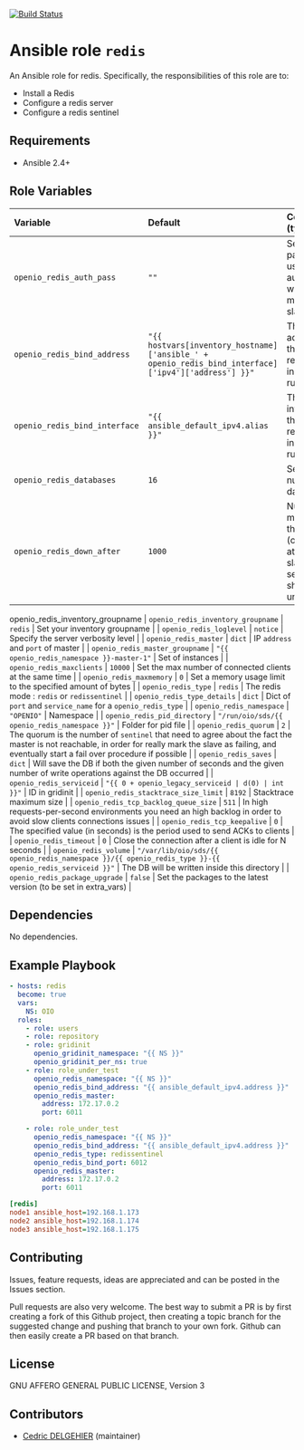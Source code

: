 [![Build Status](https://travis-ci.org/open-io/ansible-role-openio-redis.svg?branch=master)](https://travis-ci.org/open-io/ansible-role-openio-redis)
# Ansible role `redis`

An Ansible role for redis. Specifically, the responsibilities of this role are to:

- Install a Redis
- Configure a redis server
- Configure a redis sentinel

## Requirements

- Ansible 2.4+

## Role Variables


| Variable   | Default | Comments (type)  |
| :---       | :---    | :---             |
| `openio_redis_auth_pass` | `""` | Set the password to use to authenticate with the master and slaves |
| `openio_redis_bind_address` | `"{{ hostvars[inventory_hostname]['ansible_' + openio_redis_bind_interface]['ipv4']['address'] }}"` | The address that this redis instance will run on |
| `openio_redis_bind_interface` | `"{{ ansible_default_ipv4.alias }}"` | The interface that this redis instance will run on |
| `openio_redis_databases` | `16` | Set the number of databases |
| `openio_redis_down_after` | `1000` | Number of milliseconds the master (or any attached slave or sentinel) should be unreachable |
openio_redis_inventory_groupname
| `openio_redis_inventory_groupname` | `redis` | Set your inventory groupname |
| `openio_redis_loglevel` | `notice` | Specify the server verbosity level |
| `openio_redis_master` | `dict` | IP `address` and `port` of master |
| `openio_redis_master_groupname` | `"{{ openio_redis_namespace }}-master-1"` | Set of instances |
| `openio_redis_maxclients` | `10000` | Set the max number of connected clients at the same time |
| `openio_redis_maxmemory` | `0` | Set a memory usage limit to the specified amount of bytes |
| `openio_redis_type` | `redis` | The redis mode : `redis` or `redissentinel` |
| `openio_redis_type_details` | `dict` | Dict of `port` and `service_name` for a `openio_redis_type` |
| `openio_redis_namespace` | `"OPENIO"` | Namespace |
| `openio_redis_pid_directory` | `"/run/oio/sds/{{ openio_redis_namespace }}"` | Folder for pid file |
| `openio_redis_quorum` | `2` | The quorum is the number of `sentinel` that need to agree about the fact the master is not reachable, in order for really mark the slave as failing, and eventually start a fail over procedure if possible |
| `openio_redis_saves` | `dict` | Will save the DB if both the given number of seconds and the given number of write operations against the DB occurred |
| `openio_redis_serviceid` | `"{{ 0 + openio_legacy_serviceid | d(0) | int }}"` | ID in gridinit |
| `openio_redis_stacktrace_size_limit` | `8192` | Stacktrace maximum size |
| `openio_redis_tcp_backlog_queue_size` | `511` | In high requests-per-second environments you need an high backlog in order to avoid slow clients connections issues |
| `openio_redis_tcp_keepalive` | `0` | The specified value (in seconds) is the period used to send ACKs to clients |
| `openio_redis_timeout` | `0` | Close the connection after a client is idle for N seconds |
| `openio_redis_volume` | `"/var/lib/oio/sds/{{ openio_redis_namespace }}/{{ openio_redis_type }}-{{ openio_redis_serviceid }}"` | The DB will be written inside this directory |
| `openio_redis_package_upgrade` | `false` | Set the packages to the latest version (to be set in extra_vars) |

## Dependencies

No dependencies.

## Example Playbook

```yaml
- hosts: redis
  become: true
  vars:
    NS: OIO
  roles:
    - role: users
    - role: repository
    - role: gridinit
      openio_gridinit_namespace: "{{ NS }}"
      openio_gridinit_per_ns: true
    - role: role_under_test
      openio_redis_namespace: "{{ NS }}"
      openio_redis_bind_address: "{{ ansible_default_ipv4.address }}"
      openio_redis_master:
        address: 172.17.0.2
        port: 6011

    - role: role_under_test
      openio_redis_namespace: "{{ NS }}"
      openio_redis_bind_address: "{{ ansible_default_ipv4.address }}"
      openio_redis_type: redissentinel
      openio_redis_bind_port: 6012
      openio_redis_master:
        address: 172.17.0.2
        port: 6011
```


```ini
[redis]
node1 ansible_host=192.168.1.173
node2 ansible_host=192.168.1.174
node3 ansible_host=192.168.1.175
```

## Contributing

Issues, feature requests, ideas are appreciated and can be posted in the Issues section.

Pull requests are also very welcome.
The best way to submit a PR is by first creating a fork of this Github project, then creating a topic branch for the suggested change and pushing that branch to your own fork.
Github can then easily create a PR based on that branch.

## License

GNU AFFERO GENERAL PUBLIC LICENSE, Version 3

## Contributors

- [Cedric DELGEHIER](https://github.com/cdelgehier) (maintainer)
